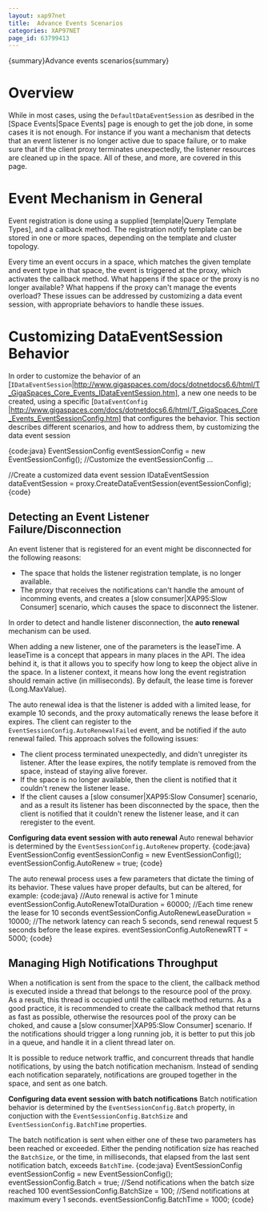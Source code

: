 ```yaml
---
layout: xap97net
title:  Advance Events Scenarios
categories: XAP97NET
page_id: 63799413
---
```


{summary}Advance events scenarios{summary}

# Overview

While in most cases, using the `DefaultDataEventSession` as desribed in the [Space Events|Space Events] page is enough to get the job done, in some cases it is not enough. For instance if you want a mechanism that detects that an event listener is no longer active due to space failure, or to make sure that if the client proxy terminates unexpectedly, the listener resources are cleaned up in the space. All of these, and more, are covered in this page.

# Event Mechanism in General

Event registration is done using a supplied [template|Query Template Types], and a callback method. The registration notify template can be stored in one or more spaces, depending on the template and cluster topology.

Every time an event occurs in a space, which matches the given template and event type in that space, the event is triggered at the proxy, which activates the callback method. What happens if the space or the proxy is no longer available? What happens if the proxy can't manage the events overload? These issues can be addressed by customizing a data event session, with appropriate behaviors to handle these issues.

# Customizing DataEventSession Behavior

In order to customize the behavior of an [`IDataEventSession`|http://www.gigaspaces.com/docs/dotnetdocs6.6/html/T_GigaSpaces_Core_Events_IDataEventSession.htm], a new one needs to be created, using a specific [`DataEventConfig` |http://www.gigaspaces.com/docs/dotnetdocs6.6/html/T_GigaSpaces_Core_Events_EventSessionConfig.htm] that configures the behavior. This section describes different scenarios, and how to address them, by customizing the data event session

{code:java}
EventSessionConfig eventSessionConfig = new EventSessionConfig();
//Customize the eventSessionConfig
...

//Create a customized data event session
IDataEventSession dataEventSession = proxy.CreateDataEventSession(eventSessionConfig);
{code}

## Detecting an Event Listener Failure/Disconnection

An event listener that is registered for an event might be disconnected for the following reasons:
- The space that holds the listener registration template, is no longer available.
- The proxy that receives the notifications can't handle the amount of incomming events, and creates a [slow consumer|XAP95:Slow Consumer] scenario, which causes the space to disconnect the listener.

In order to detect and handle listener disconnection, the **auto renewal** mechanism can be used.

When adding a new listener, one of the parameters is the leaseTime. A leaseTime is a concept that appears in many places in the API. The idea behind it, is that it allows you to specify how long to keep the object alive in the space. In a listener context, it means how long the event registration should remain active (in milliseconds). By default, the lease time is forever (Long.MaxValue).

The auto renewal idea is that the listener is added with a limited lease, for example 10 seconds, and the proxy automatically renews the lease before it expires. The client can register to the `EventSessionConfig.AutoRenewalFailed` event, and be notified if the auto renewal failed. This approach solves the following issues:

- The client process terminated unexpectedly, and didn't unregister its listener. After the lease expires, the notify template is removed from the space, instead of staying alive forever.
- If the space is no longer available, then the client is notified that it couldn't renew the listener lease.
- If the client causes a [slow consumer|XAP95:Slow Consumer] scenario, and as a result its listener has been disconnected by the space, then the client is notified that it couldn't renew the listener lease, and it can reregister to the event.

**Configuring data event session with auto renewal**
Auto renewal behavior is determined by the `EventSessionConfig.AutoRenew` property.
{code:java}
EventSessionConfig eventSessionConfig = new EventSessionConfig();
eventSessionConfig.AutoRenew = true;
{code}

The auto renewal process uses a few parameters that dictate the timing of its behavior. These values have proper defaults, but can be altered, for example:
{code:java}
//Auto renewal is active for 1 minute
eventSessionConfig.AutoRenewTotalDuration = 60000;
//Each time renew the lease for 10 seconds
eventSessionConfig.AutoRenewLeaseDuration = 10000;
//The network latency can reach 5 seconds, send renewal request 5 seconds before the lease expires.
eventSessionConfig.AutoRenewRTT = 5000;
{code}

## Managing High Notifications Throughput

When a notification is sent from the space to the client, the callback method is executed inside a thread that belongs to the resource pool of the proxy. As a result, this thread is occupied until the callback method returns. As a good practice, it is recommended to create the callback method that returns as fast as possible, otherwise the resources pool of the proxy can be choked, and cause a [slow consumer|XAP95:Slow Consumer] scenario. If the notifications should trigger a long running job, it is better to put this job in a queue, and handle it in a client thread later on.

It is possible to reduce network traffic, and concurrent threads that handle notifications, by using the batch notification mechanism. Instead of sending each notification separately, notifications are grouped together in the space, and sent as one batch.

**Configuring data event session with batch notifications**
Batch notification behavior is determined by the `EventSessionConfig.Batch` property, in conjuction with the `EventSessionConfig.BatchSize` and `EventSessionConfig.BatchTime` properties.

The batch notification is sent when either one of these two parameters has been reached or exceeded. Either the pending notification size has reached the `BatchSize`, or the time, in milliseconds, that elapsed from the last sent notification batch, exceeds `BatchTime`.
{code:java}
EventSessionConfig eventSessionConfig = new EventSessionConfig();
eventSessionConfig.Batch = true;
//Send notifications when the batch size reached 100
eventSessionConfig.BatchSize = 100;
//Send notifications at maximum every 1 seconds.
eventSessionConfig.BatchTime = 1000;
{code}
